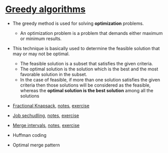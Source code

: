 # [Greedy algorithms](lectures/notes/1.IntroductionToGreedyAlgorithms.pdf)
- The greedy method is used for solving **optimization** problems. 
  - An optimization problem is a problem that demands either maximum or minimum results.
- This technique is basically used to determine the feasible solution that may or may not be optimal. 
  - The feasible solution is a subset that satisfies the given criteria. 
  - The optimal solution is the solution which is the best and the most favorable solution in the subset. 
  - In the case of feasible, if more than one solution satisfies the given criteria then those solutions will be considered as the feasible, whereas the **optimal solution is the best solution** among all the solutions

- [Fractional Knapsack](lectures/1.FractionalKnapsack.pdf), [notes](lectures/notes/2.FractionalKnapsack.pdf), [exercise](exercises/fractionalKnapsack.java)
- [Job sechudling](lectures/2.JobScheduling.pdf), [notes](lectures/notes/3.JobScheduling.pdf), [exercise](exercises/jobSechudling.java)
- [Merge intervals](lectures/3.MergeIntervals.pdf), [notes](lectures/notes/4.MergeIntervals.pdf), [exercise](exercises/MergeIntervals.java)
- Huffman coding
- Optimal merge pattern